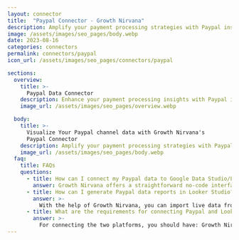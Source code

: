 ```yaml
---
layout: connector
title:  "Paypal Connector - Growth Nirvana"
description: Amplify your payment processing strategies with Paypal insights integrated into Looker Studio.
image: /assets/images/seo_pages/body.webp
date: 2023-08-16
categories: connectors
permalink: connectors/paypal
icon_url: /assets/images/seo_pages/connectors/paypal

sections:
  overview:
    title: >-
      Paypal Data Connector
    description: Enhance your payment processing insights with Paypal integration. Seamlessly merge transaction data from Paypal with Looker Studio's analytical capabilities, unlocking insights that shape payment strategies, financial planning, and operational excellence.
    image_url: /assets/images/seo_pages/overview.webp

  body:
    title: >-
      Visualize Your Paypal channel data with Growth Nirvana's
      Paypal Connector
    description: Amplify your payment processing strategies with Paypal insights integrated into Looker Studio.
    image_url: /assets/images/seo_pages/body.webp
  faq:
    title: FAQs
    questions:
      - title: How can I connect my Paypal data to Google Data Studio/Looker Studio?
        answer: Growth Nirvana offers a straightforward no-code interface to connect to Paypal data sources.
      - title: How can I generate Paypal data reports in Looker Studio?
        answer: >-
          With the help of Growth Nirvana, you can import live data from Paypal into Looker Studio. These data can be viewed in charts, tables, and dashboards to generate branded reports that can be shared instantly.
      - title: What are the requirements for connecting Paypal and Looker Studio?
        answer: >-
          For connecting the two platforms, you should have: Growth Nirvana Account and Paypal Ads Account
---
```

